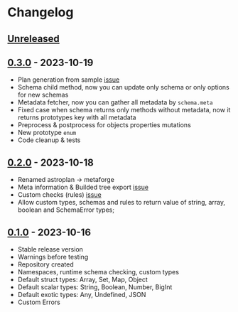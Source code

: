 # Changelog

## [Unreleased][unreleased]

<!-- ## [1.0.0][] - 2023-10-2\*

- Typescript types generation [issue](https://github.com/astrohelm/astroplan/issues/5)
- DOCS & Typings & JSDoc [issue](https://github.com/astrohelm/astroplan/issues/11) -->

## [0.3.0][] - 2023-10-19

- Plan generation from sample [issue](https://github.com/astrohelm/astroplan/issues/10)
- Schema child method, now you can update only schema or only options for new schemas
- Metadata fetcher, now you can gather all metadata by <code>schema.meta</code>
- Fixed case when schema returns only methods without metadata, now it returns prototypes key with
  all metadata
- Preprocess & postprocess for objects properties mutations
- New prototype <code>enum</code>
- Code cleanup & tests

## [0.2.0][] - 2023-10-18

- Renamed astroplan -> metaforge
- Meta information & Builded tree export [issue](https://github.com/astrohelm/astroplan/issues/8)
- Custom checks (rules) [issue](https://github.com/astrohelm/astroplan/issues/7)
- Allow custom types, schemas and rules to return value of string, array, boolean and SchemaError
  types;

## [0.1.0][] - 2023-10-16

- Stable release version
- Warnings before testing
- Repository created
- Namespaces, runtime schema checking, custom types
- Default struct types: Array, Set, Map, Object
- Default scalar types: String, Boolean, Number, BigInt
- Default exotic types: Any, Undefined, JSON
- Custom Errors

[unreleased]: https://github.com/astrohelm/metaforge/compare/v0.3.0...HEAD
[0.3.0]: https://github.com/astrohelm/metaforge/compare/v0.2.0...v0.3.0
[0.2.0]: https://github.com/astrohelm/metaforge/compare/v0.1.0...v0.2.0
[0.1.0]: https://github.com/astrohelm/metaforge/releases/tag/v0.1.0
